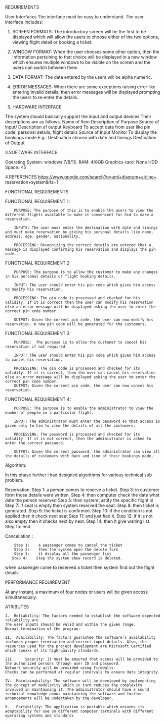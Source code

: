 REQUIREMENTS

User Interfaces
The interface must be easy to understand. The user interface includes:

1.	SCREEN FORMATS: The introductory screen will be the first to be displayed which will allow the users to choose either of the two options, viewing flight detail or booking a ticket.
2.	WINDOW FORMAT: When the user chooses some other option, then the information pertaining to that choice will be displayed in a new window which ensures multiple windows to be visible on the screen and the users can switch between them.
3.	DATA FORMAT: The data entered by the users will be alpha numeric.
4.	ERROR MESSAGES: When there are some exceptions raising error like entering invalid details, then error messages will be displayed prompting the users to re-enter the details.

2.	HARDWARE INTERFACE

The system should basically support the input and output devices 
Their descriptions are as follows.
   Name of Item	    Description of Purpose	     Source of Input/      Description of output
    Keyboard	To accept data from user like pin code, personal details, flight details	Source of Input
    Monitor  	To display the bookings mode E.g.: Destination chosen with date and timings	Destination of Output


3.SOFTWARE INTERFACE

Operating System: windows 7/8/10.
RAM: 4/8GB
Graphics card: None
HDD Space: <5
   
4.REFERENCES
       https://www.google.com/search?q=uml+diagram+airline+
       reservation+system&rlz=1
              
FUNCTIONAL REQUIREMENTS

FUNCTIONAL REQUIREMENT 1:

        PURPOSE: The purpose of this is to enable the users to view the different flights available to make it convenient for him to make a reservation.

        INPUTS: The user must enter the destination with date and timings and must make reservation by giving his personal details like name, address, age, gender, nationality.

        PROCESSING: Recognizing the correct details are entered that a message is displayed confirming his reservation and displays the pin code.

FUNCTIONAL REQUIREMENT 2:

        PURPOSE: The purpose is to allow the customer to make any changes in his personal details or flight booking details.

        INPUT: The user should enter his pin code which gives him access to modify his reservation.

        PROCESSING: The pin code is processed and checked for his validity. If it is correct then the user can modify his reservation else an error message will be displayed asking the user to enter the correct pin code number.

        OUTPUT: Given the correct pin code, the user can now modify his reservation. A new pin code will be generated for the customers.


FUNCTIONAL REQUIREMENT 3:

        PURPOSE:  The purpose is to allow the customer to cancel his reservation if not required.

        INPUT: The user should enter his pin code which gives him access to cancel his reservation.

        PROCESSING: The pin code is processed and checked for its validity. If it is correct, then the user can cancel his reservation else an error message will be displayed asking the user to enter the correct pin code number.
        OUTPUT: Given the correct pin code, the user can now cancel his reservation.

FUNCTIONAL REQUIREMENT 4:

        PURPOSE: The purpose is to enable the administrator to view the number of people in a particular flight.

        INPUT: The administrator must enter the password so that access is given only to him to view the details of all the customers.

        PROCESSING: The password is processed and checked for its validity. If it is not correct, then the administrator is asked to enter the correct password.

        OUTPUT: Given the correct password, the administrator can view all the details of customers with date and time of their bookings made.




Algorithm:

 In this phase further I had designed algorithms for various technical sub problem.
 
Reservation: 
        Step 1:   a person comes to reserve a ticket.
        Step 3:   in customer form those details were written.
        Step 4:   then computer check the date what date the person reserved
        Step 5:   then system justify the specific flight id
        Step 7:    if seat is empty then system reserved the seat.
        Step 8:   then ticket is generated.
        Step 9:   the ticket is confirmed.
        Step 10:   if the condition is not applied then it check next seat
        Step 11:   and justified it.
        Step 12:   if it is not also empty then it checks next by next.
        Step 14:   then it give waiting list.
        Step 15:   end.

Cancellation :

        Step 1:    a passenger comes to cancel the ticket
        Step 2:    then the system open the delete form  
        Step 3:    it display all the passenger list
       Step 4:    Step the system show record is deleted.

when  passenger  come  to  reserved  a ticket  then  system  find  out  the  flight  details.


PERFORMANCE REQUIREMENT

 At any instant, a maximum of four nodes or users will be given access simultaneously.

 ATRIBUTES


    I.	Reliability: The factors needed to establish the software expected reliability are
    The user inputs should be valid and within the given range.
    Normal termination of the program.

    II.	 Availability: The factors guarantee the software’s availability includes proper termination and correct input details. Also, the resources used for the project development are Microsoft Certified which speaks of its high-quality standards.

    III.	 Security: It must be ensured that access will be provided to the authorized persons through user ID and password.
    Network security will be provided using firewalls.
    Checks can be performed at regular intervals to ensure data integrity.

    IV.	 Maintainability: The software will be developed by implementing the concept of modularity which in turn reduces the complexity involved in maintaining it. The administrator should have a sound technical knowledge about maintaining the software and further enhancements will be undertaken by the developer.

    V.	 Portability: The application is portable which ensures its adaptability for use on different computer terminals with different operating systems and standards
